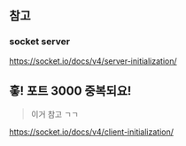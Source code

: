 ## 참고

### socket server
https://socket.io/docs/v4/server-initialization/


## 홓! 포트 3000 중복되요!
> 이거 참고 ㄱㄱ

https://socket.io/docs/v4/client-initialization/